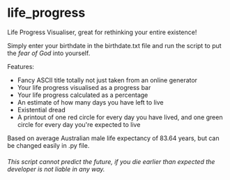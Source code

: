 # life_progress
Life Progress Visualiser, great for rethinking your entire existence!

Simply enter your birthdate in the birthdate.txt file and run the script to put the *fear of God* into yourself.

Features: 
- Fancy ASCII title totally not just taken from an online generator
- Your life progress visualised as a progress bar
- Your life progress calculated as a percentage
- An estimate of how many days you have left to live
- Existential dread
- A printout of one red circle for every day you have lived, and one green circle for every day you're expected to live

Based on average Australian male life expectancy of 83.64 years, but can be changed easily in .py file.

###### *This script cannot predict the future, if you die earlier than expected the developer is not liable in any way.*
